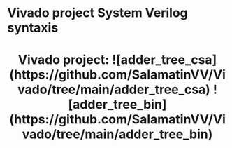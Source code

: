 # Vivado project System Verilog syntaxis
<h1 align="center">Vivado project:
![adder_tree_csa](https://github.com/SalamatinVV/Vivado/tree/main/adder_tree_csa)
![adder_tree_bin](https://github.com/SalamatinVV/Vivado/tree/main/adder_tree_bin)


